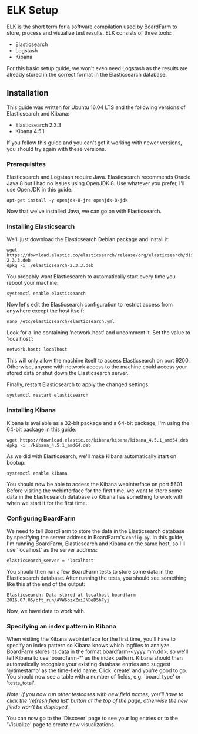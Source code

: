 ELK Setup
=========

ELK is the short term for a software compilation used by BoardFarm to store, process and visualize test results.
ELK consists of three tools:

* Elasticsearch
* Logstash
* Kibana

For this basic setup guide, we won't even need Logstash as the results are already stored in the correct format in the Elasticsearch database.

Installation
------------

This guide was written for Ubuntu 16.04 LTS and the following versions of Elasticsearch and Kibana:

* Elasticsearch 2.3.3
* Kibana 4.5.1

If you follow this guide and you can't get it working with newer versions, you should try again with these versions.

### Prerequisites

Elasticsearch and Logstash require Java. Elasticsearch recommends Oracle Java 8 but I had no issues using OpenJDK 8. Use whatever you prefer, I'll use OpenJDK in this guide.

    apt-get install -y openjdk-8-jre openjdk-8-jdk

Now that we've installed Java, we can go on with Elasticsearch.

### Installing Elasticsearch

We'll just download the Elasticsearch Debian package and install it:

    wget https://download.elastic.co/elasticsearch/release/org/elasticsearch/distribution/deb/elasticsearch/2.3.3/elasticsearch-2.3.3.deb
    dpkg -i ./elasticsearch-2.3.3.deb

You probably want Elasticsearch to automatically start every time you reboot your machine:

    systemctl enable elasticsearch
    
Now let's edit the Elasticsearch configuration to restrict access from anywhere except the host itself:

    nano /etc/elasticsearch/elasticsearch.yml

Look for a line containing 'network.host' and uncomment it. Set the value to 'localhost':

    network.host: localhost

This will only allow the machine itself to access Elasticsearch on port 9200. Otherwise, anyone with network access to the machine could access your stored data or shut down the Elasticsearch server.

Finally, restart Elasticsearch to apply the changed settings:

    systemctl restart elasticsearch

### Installing Kibana

Kibana is available as a 32-bit package and a 64-bit package, I'm using the 64-bit package in this guide:

    wget https://download.elastic.co/kibana/kibana/kibana_4.5.1_amd64.deb
    dpkg -i ./kibana_4.5.1_amd64.deb

As we did with Elasticsearch, we'll make Kibana automatically start on bootup:

    systemctl enable kibana

You should now be able to access the Kibana webinterface on port 5601. Before visiting the webinterface for the first time, we want to store some data in the Elasticsearch database so Kibana has something to work with when we start it for the first time.

### Configuring BoardFarm

We need to tell BoardFarm to store the data in the Elasticsearch database by specifying the server address in BoardFarm's `config.py`. In this guide, I'm running BoardFarm, Elasticsearch and Kibana on the same host, so I'll use 'localhost' as the server address:

    elasticsearch_server = 'localhost'

You should then run a few BoardFarm tests to store some data in the Elasticsearch database. After running the tests, you should see something like this at the end of the output:

    Elasticsearch: Data stored at localhost boardfarm-2016.07.05/bft_run/AVW6ozxZoiJNDeD5bFyj

Now, we have data to work with.

### Specifying an index pattern in Kibana

When visiting the Kibana webinterface for the first time, you'll have to specify an index pattern so Kibana knows which logfiles to analyze. BoardFarm stores its data in the format boardfarm-\<yyyy.mm.dd>, so we'll tell Kibana to use 'boardfarm-\*' as the index pattern.
Kibana should then automatically recognize your existing database entries and suggest '@timestamp' as the time-field name.
Click 'create' and you're good to go. You should now see a table with a number of fields, e.g. 'board_type' or 'tests_total'.

*Note: If you now run other testcases with new field names, you'll have to click the 'refresh field list' button at the top of the page, otherwise the new fields won't be displayed.*

You can now go to the 'Discover' page to see your log entries or to the 'Visualize' page to create new visualizations.
